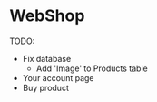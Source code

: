 # WebShop

TODO:
* Fix database
  * Add 'Image' to Products table
* Your account page
* Buy product
